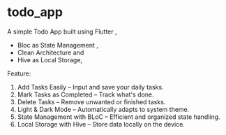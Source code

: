 # todo_app

A simple Todo App built using Flutter , 
- Bloc as State Management , 
- Clean Architecture and 
- Hive as Local Storage,


Feature:
1) Add Tasks Easily – Input and save your daily tasks.
2) Mark Tasks as Completed – Track what's done.
3) Delete Tasks – Remove unwanted or finished tasks.
4) Light & Dark Mode – Automatically adapts to system theme.
5) State Management with BLoC – Efficient and organized state handling.
6) Local Storage with Hive – Store data locally on the device.

